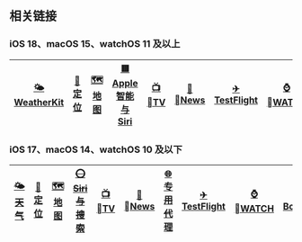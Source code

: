 ## 相关链接

### iOS 18、macOS 15、watchOS 11 及以上

| [🌤<br/>WeatherKit](/guide/Weather/🌤-WeatherKit) | [📍<br/>定位](/guide/GeoServices/📍-定位) | [🗺️<br/>地图](/guide/GeoServices/🗺-地图) | [🟥<br/>Apple 智能与 Siri](/guide/Siri/🟥-Apple智能与Siri) | [📺<br/>TV](/guide/📺-TV) | [📰<br/>News](/guide/📰-News) | [✈<br/>TestFlight](/guide/✈-TestFlight) | [⌚️<br/>WATCH](/guide/⌚️-WATCH) | [🧰<br/>BoxJs](/guide/🧰-BoxJs) |
| :---------------------------------------------: | :---------------------------------------: | :--------------------------------------: | :--------------------------------------------------------: | :-------------------------: | :-----------------------------: | :-------------------------------------: | :---------------------------------: | :-----------------------------: |

### iOS 17、macOS 14、watchOS 10 及以下

| [~~🌤<br/>天气~~](/guide/Weather/🌤-天气) | [📍<br/>定位](./guide/GeoServices/📍-定位) | [🗺️<br/>地图](./guide/GeoServices/🗺-地图) | [~~⭕<br/>Siri 与搜索~~](/guide/Siri/⭕-Siri与搜索) | [📺<br/>TV](/guide/📺-TV) | [📰<br/>News](/guide/📰-News) | [~~🌐<br/>专用代理~~](/guide/🌐-专用代理) | [✈<br/>TestFlight](/guide/✈-TestFlight) | [⌚️<br/>WATCH](/guide/⌚️-WATCH) | [🧰<br/>BoxJs](/guide/🧰-BoxJs) |
| :-------------------------------------: | :----------------------------------------: | :---------------------------------------: | :-------------------------------------------------: | :-------------------------: | :-----------------------------: | :---------------------------------------: | :-------------------------------------: | :---------------------------------: | :-----------------------------: |
